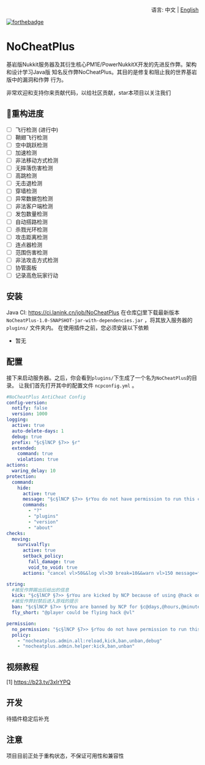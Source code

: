 <div align="right">
  语言:
  中文 | 
  <a title="English" href="/README_EN.md">English</a>
</div>

[![forthebadge](https://forthebadge.com/images/badges/made-with-java.svg)](https://forthebadge.com)
# NoCheatPlus
基岩版Nukkit服务器及其衍生核心PM1E/PowerNukkitX开发的先进反作弊。架构和设计学习Java版
知名反作弊NoCheatPlus。其目的是修复和阻止我的世界基岩版中的漏洞和作弊
行为。

非常欢迎和支持你来贡献代码，以给社区贡献，star本项目以关注我们
## 🎉重构进度
- [ ] 飞行检测 (进行中)
- [ ] 鞘翅飞行检测
- [ ] 空中跳跃检测
- [ ] 加速检测
- [ ] 非法移动方式检测
- [ ] 无摔落伤害检测
- [ ] 高跳检测
- [ ] 无击退检测
- [ ] 穿墙检测
- [ ] 异常数据包检测
- [ ] 非法客户端检测
- [ ] 发包数量检测
- [ ] 自动搭路检测
- [ ] 杀戮光环检测
- [ ] 攻击距离检测
- [ ] 连点器检测
- [ ] 范围伤害检测
- [ ] 非法攻击方式检测
- [ ] 协管面板
- [ ] 记录高危玩家行动

## 安装
Java CI: https://ci.lanink.cn/job/NoCheatPlus
在仓库[CI](https://ci.lanink.cn/job/NoCheatPlus/)里下载最新版本 `NoCheatPlus-1.0-SNAPSHOT-jar-with-dependencies.jar` ，将其放入服务器的 `plugins/` 文件夹内。
在使用插件之前，您必须安装以下依赖
 
- 暂无

## 配置

接下来启动服务器。之后，你会看到`plugins/`下生成了一个名为`NoCheatPlus`的目录。
让我们首先打开其中的配置文件 `ncpconfig.yml` 。
~~~yaml
#NoCheatPlus AntiCheat Config
config-version:
  notify: false
  version: 1000
logging:
  active: true
  auto-delete-days: 1
  debug: true
  prefix: "§c§lNCP §7>> §r"
  extended:
    command: true
    violation: true
actions:
  waring_delay: 10
protection:
  command:
    hide:
      active: true
      message: "§c§lNCP §7>> §rYou do not have permission to run this command."
      commands:
        - "?"
        - "plugins"
        - "version"
        - "about"
checks:
  moving:
    survivalfly:
      active: true
      setback_policy:
        fall_damage: true
        void_to_void: true
      actions: "cancel vl>50&&log vl>30 break=10&&warn vl>150 message=fly_short&&kick vl>200&&ban repeat=3 time=3,0,0"

string:
  #被反作弊踢出后给出的信息
  kick: "§c§lNCP §7>> §rYou are kicked by NCP because of using @hack on server@next"
  #被反作弊封禁后进入游戏的提示
  ban: "§c§lNCP §7>> §rYou are banned by NCP for §c@days,@hours,@minutes,@seconds§r because of using @hack @nextEndTime: @end"
  fly_short: "@player could be flying hack @vl"

permission:
  no_permission: "§c§lNCP §7>> §rYou do not have permission to run this command."
  policy:
    - "nocheatplus.admin.all:reload,kick,ban,unban,debug"
    - "nocheatplus.admin.helper:kick,ban,unban"
~~~

## 视频教程
[1] https://b23.tv/3xIrYPQ

## 开发

待插件稳定后补充

## 注意

项目目前正处于重构状态，不保证可用性和兼容性
